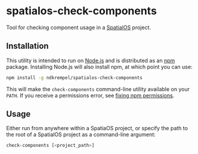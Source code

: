 # spatialos-check-components

Tool for checking component usage in a [SpatialOS] project.

## Installation

This utility is intended to run on [Node.js] and is distributed as an [npm]
package. Installing Node.js will also install npm, at which point you can use:

```sh
npm install -g ndkrempel/spatialos-check-components
```

This will make the `check-components` command-line utility available on your
`PATH`. If you receive a permissions error, see [fixing npm permissions].

## Usage

Either run from anywhere within a SpatiaOS project, or specify the path to the
root of a SpatialOS project as a command-line argument:

```sh
check-components [<project_path>]
```

[SpatialOS]: https://www.spatialos.com/
[Node.js]: https://nodejs.org/
[npm]: https://www.npmjs.com/
[fixing npm permissions]: https://docs.npmjs.com/getting-started/fixing-npm-permissions
